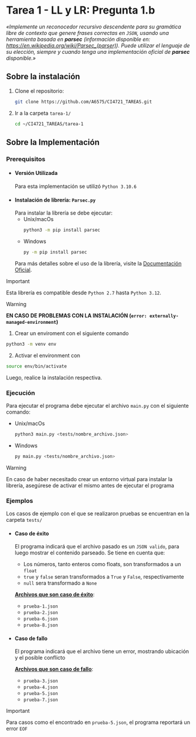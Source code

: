 # Tarea 1 - LL y LR: Pregunta 1.b

*«Implemente un reconocedor recursivo descendente para su gramática libre de contexto que genere frases correctas en `JSON`, usando una herramienta basada en **parsec** (información disponible en: https://en.wikipedia.org/wiki/Parsec_(parser)). Puede utilizar el lenguaje de su elección, siempre y cuando tenga una implementación oficial de **parsec** disponible.»*
## Sobre la instalación
1. Clone el repositorio:
	```bash
	git clone https://github.com/A6575/CI4721_TAREAS.git
	```
2. Ir a la carpeta `tarea-1/`
	```bash
	cd ~/CI4721_TAREAS/tarea-1
	```
## Sobre la Implementación

### Prerequisitos
- #### Versión Utilizada
	Para esta implementación se utilizó `Python 3.10.6`
- #### Instalación de librería: `Parsec.py`
	Para instalar la librería se debe ejecutar:
	- Unix/macOs
		```bash
		python3 -m pip install parsec
		```
	- Windows
		```bash
		py -m pip install parsec
		```
	Para más detalles sobre el uso de la librería, visite la [Documentación Oficial](https://pythonhosted.org/parsec/documentation.html).

> [!IMPORTANT]
> Esta librería es compatible desde `Python 2.7` hasta `Python 3.12`.

> [!WARNING]
> **EN CASO DE PROBLEMAS CON LA INSTALACIÓN (`error: externally-managed-environment`)**
> 1. Crear un enviroment con el siguiente comando
> ```bash
> python3 -m venv env
> ```
> 2. Activar el environment con
> ```bash
> source env/bin/activate
> ```
> Luego, realice la instalación respectiva.
	
### Ejecución
Para ejecutar el programa debe ejecutar el archivo `main.py` con el siguiente comando:
- Unix/macOs
	```bash
	python3 main.py <tests/nombre_archivo.json>
	```
- Windows
  ```bash
  py main.py <tests/nombre_archivo.json>
  ```
> [!WARNING]
> En caso de haber necesitado crear un entorno virtual para instalar la librería, asegúrese de activar el mismo antes de ejecutar el programa
### Ejemplos
Los casos de ejemplo con el que se realizaron pruebas se encuentran en la carpeta `tests/`

- #### Caso de éxito
  El programa indicará que el archivo pasado es un `JSON valido`, para luego mostrar el contenido parseado. Se tiene en cuenta que:
  - Los números, tanto enteros como floats, son transformados a un `float`
  - `true` y `false` seran transformados a `True` y `False`, respectivamente
  - `null` sera transformado a `None`
  
  <u><strong>Archivos que son caso de éxito</strong></u>:
  - `prueba-1.json`
  - `prueba-2.json`
  - `prueba-6.json`
  - `prueba-8.json`
- #### Caso de fallo
  El programa indicará que el archivo tiene un error, mostrando ubicación y el posible conflicto

  <u><strong>Archivos que son caso de fallo</strong></u>:
  - `prueba-3.json`
  - `prueba-4.json`
  - `prueba-5.json`
  - `prueba-7.json`
> [!IMPORTANT]
> Para casos como el encontrado en `prueba-5.json`, el programa reportará un error `EOF`
